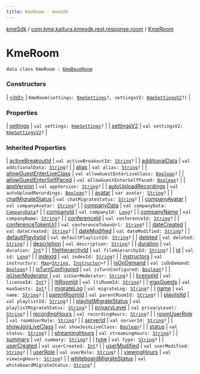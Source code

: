 ```yaml
---
title: KmeRoom - kmeSdk
---
```


[kmeSdk](../../index.html) / [com.kme.kaltura.kmesdk.rest.response.room](../index.html) / [KmeRoom](./index.html)

# KmeRoom

`data class KmeRoom : `[`KmeBaseRoom`](../-kme-base-room/index.html)

### Constructors

| [&lt;init&gt;](-init-.html) | `KmeRoom(settings: `[`KmeSettings`](../../com.kme.kaltura.kmesdk.rest.response.room.settings/-kme-settings/index.html)`?, settingsV2: `[`KmeSettingsV2`](../../com.kme.kaltura.kmesdk.rest.response.room.settings/-kme-settings-v2/index.html)`?)` |

### Properties

| [settings](settings.html) | `val settings: `[`KmeSettings`](../../com.kme.kaltura.kmesdk.rest.response.room.settings/-kme-settings/index.html)`?` |
| [settingsV2](settings-v2.html) | `val settingsV2: `[`KmeSettingsV2`](../../com.kme.kaltura.kmesdk.rest.response.room.settings/-kme-settings-v2/index.html)`?` |

### Inherited Properties

| [activeBreakoutId](../-kme-base-room/active-breakout-id.html) | `val activeBreakoutId: `[`String`](https://kotlinlang.org/api/latest/jvm/stdlib/kotlin/-string/index.html)`?` |
| [additionalData](../-kme-base-room/additional-data.html) | `val additionalData: `[`String`](https://kotlinlang.org/api/latest/jvm/stdlib/kotlin/-string/index.html)`?` |
| [alias](../-kme-base-room/alias.html) | `val alias: `[`String`](https://kotlinlang.org/api/latest/jvm/stdlib/kotlin/-string/index.html)`?` |
| [allowGuestEnterLiveClass](../-kme-base-room/allow-guest-enter-live-class.html) | `val allowGuestEnterLiveClass: `[`Boolean`](https://kotlinlang.org/api/latest/jvm/stdlib/kotlin/-boolean/index.html)`?` |
| [allowGuestEnterSelfPaced](../-kme-base-room/allow-guest-enter-self-paced.html) | `val allowGuestEnterSelfPaced: `[`Boolean`](https://kotlinlang.org/api/latest/jvm/stdlib/kotlin/-boolean/index.html)`?` |
| [appVersion](../-kme-base-room/app-version.html) | `val appVersion: `[`String`](https://kotlinlang.org/api/latest/jvm/stdlib/kotlin/-string/index.html)`?` |
| [autoUploadRecordings](../-kme-base-room/auto-upload-recordings.html) | `val autoUploadRecordings: `[`Boolean`](https://kotlinlang.org/api/latest/jvm/stdlib/kotlin/-boolean/index.html)`?` |
| [avatar](../-kme-base-room/avatar.html) | `var avatar: `[`String`](https://kotlinlang.org/api/latest/jvm/stdlib/kotlin/-string/index.html)`?` |
| [chatMigrateStatus](../-kme-base-room/chat-migrate-status.html) | `val chatMigrateStatus: `[`String`](https://kotlinlang.org/api/latest/jvm/stdlib/kotlin/-string/index.html)`?` |
| [companyAvatar](../-kme-base-room/company-avatar.html) | `val companyAvatar: `[`String`](https://kotlinlang.org/api/latest/jvm/stdlib/kotlin/-string/index.html)`?` |
| [companyData](../-kme-base-room/company-data.html) | `val companyData: `[`CompanyData`](../-kme-base-room/-company-data/index.html)`?` |
| [companyId](../-kme-base-room/company-id.html) | `val companyId: `[`Long`](https://kotlinlang.org/api/latest/jvm/stdlib/kotlin/-long/index.html)`?` |
| [companyName](../-kme-base-room/company-name.html) | `val companyName: `[`String`](https://kotlinlang.org/api/latest/jvm/stdlib/kotlin/-string/index.html)`?` |
| [conferenceId](../-kme-base-room/conference-id.html) | `val conferenceId: `[`String`](https://kotlinlang.org/api/latest/jvm/stdlib/kotlin/-string/index.html)`?` |
| [conferenceTokenUrl](../-kme-base-room/conference-token-url.html) | `val conferenceTokenUrl: `[`String`](https://kotlinlang.org/api/latest/jvm/stdlib/kotlin/-string/index.html)`?` |
| [dateCreated](../-kme-base-room/date-created.html) | `val dateCreated: `[`String`](https://kotlinlang.org/api/latest/jvm/stdlib/kotlin/-string/index.html)`?` |
| [dateModified](../-kme-base-room/date-modified.html) | `val dateModified: `[`String`](https://kotlinlang.org/api/latest/jvm/stdlib/kotlin/-string/index.html)`?` |
| [defaultPlaylistId](../-kme-base-room/default-playlist-id.html) | `val defaultPlaylistId: `[`String`](https://kotlinlang.org/api/latest/jvm/stdlib/kotlin/-string/index.html)`?` |
| [deleted](../-kme-base-room/deleted.html) | `val deleted: `[`String`](https://kotlinlang.org/api/latest/jvm/stdlib/kotlin/-string/index.html)`?` |
| [description](../-kme-base-room/description.html) | `val description: `[`String`](https://kotlinlang.org/api/latest/jvm/stdlib/kotlin/-string/index.html)`?` |
| [duration](../-kme-base-room/duration.html) | `val duration: `[`Int`](https://kotlinlang.org/api/latest/jvm/stdlib/kotlin/-int/index.html)`?` |
| [fileHierarchyId](../-kme-base-room/file-hierarchy-id.html) | `val fileHierarchyId: `[`String`](https://kotlinlang.org/api/latest/jvm/stdlib/kotlin/-string/index.html)`?` |
| [id](../-kme-base-room/id.html) | `val id: `[`Long`](https://kotlinlang.org/api/latest/jvm/stdlib/kotlin/-long/index.html)`?` |
| [indexId](../-kme-base-room/index-id.html) | `val indexId: `[`String`](https://kotlinlang.org/api/latest/jvm/stdlib/kotlin/-string/index.html)`?` |
| [instructors](../-kme-base-room/instructors.html) | `val instructors: `[`Map`](https://kotlinlang.org/api/latest/jvm/stdlib/kotlin.collections/-map/index.html)`<`[`String`](https://kotlinlang.org/api/latest/jvm/stdlib/kotlin/-string/index.html)`, `[`Instructor`](../-kme-base-room/-instructor/index.html)`>?` |
| [isOnDemand](../-kme-base-room/is-on-demand.html) | `val isOnDemand: `[`Boolean`](https://kotlinlang.org/api/latest/jvm/stdlib/kotlin/-boolean/index.html)`?` |
| [isTurnConfigured](../-kme-base-room/is-turn-configured.html) | `val isTurnConfigured: `[`Boolean`](https://kotlinlang.org/api/latest/jvm/stdlib/kotlin/-boolean/index.html)`?` |
| [isUserModerator](../-kme-base-room/is-user-moderator.html) | `val isUserModerator: `[`String`](https://kotlinlang.org/api/latest/jvm/stdlib/kotlin/-string/index.html)`?` |
| [licenseId](../-kme-base-room/license-id.html) | `val licenseId: `[`Int`](https://kotlinlang.org/api/latest/jvm/stdlib/kotlin/-int/index.html)`?` |
| [ltiRoomId](../-kme-base-room/lti-room-id.html) | `val ltiRoomId: `[`String`](https://kotlinlang.org/api/latest/jvm/stdlib/kotlin/-string/index.html)`?` |
| [maxGuests](../-kme-base-room/max-guests.html) | `val maxGuests: `[`Int`](https://kotlinlang.org/api/latest/jvm/stdlib/kotlin/-int/index.html)`?` |
| [migrateLog](../-kme-base-room/migrate-log.html) | `val migrateLog: `[`String`](https://kotlinlang.org/api/latest/jvm/stdlib/kotlin/-string/index.html)`?` |
| [name](../-kme-base-room/name.html) | `val name: `[`String`](https://kotlinlang.org/api/latest/jvm/stdlib/kotlin/-string/index.html)`?` |
| [parentRoomId](../-kme-base-room/parent-room-id.html) | `val parentRoomId: `[`String`](https://kotlinlang.org/api/latest/jvm/stdlib/kotlin/-string/index.html)`?` |
| [playlistId](../-kme-base-room/playlist-id.html) | `val playlistId: `[`String`](https://kotlinlang.org/api/latest/jvm/stdlib/kotlin/-string/index.html)`?` |
| [playlistMigrateStatus](../-kme-base-room/playlist-migrate-status.html) | `val playlistMigrateStatus: `[`String`](https://kotlinlang.org/api/latest/jvm/stdlib/kotlin/-string/index.html)`?` |
| [privacyLevel](../-kme-base-room/privacy-level.html) | `val privacyLevel: `[`String`](https://kotlinlang.org/api/latest/jvm/stdlib/kotlin/-string/index.html)`?` |
| [recordingHours](../-kme-base-room/recording-hours.html) | `val recordingHours: `[`String`](https://kotlinlang.org/api/latest/jvm/stdlib/kotlin/-string/index.html)`?` |
| [roomUserRole](../-kme-base-room/room-user-role.html) | `val roomUserRole: `[`String`](https://kotlinlang.org/api/latest/jvm/stdlib/kotlin/-string/index.html)`?` |
| [serverId](../-kme-base-room/server-id.html) | `val serverId: `[`String`](https://kotlinlang.org/api/latest/jvm/stdlib/kotlin/-string/index.html)`?` |
| [showJoinLiveClass](../-kme-base-room/show-join-live-class.html) | `val showJoinLiveClass: `[`Boolean`](https://kotlinlang.org/api/latest/jvm/stdlib/kotlin/-boolean/index.html)`?` |
| [status](../-kme-base-room/status.html) | `val status: `[`String`](https://kotlinlang.org/api/latest/jvm/stdlib/kotlin/-string/index.html)`?` |
| [streamingHours](../-kme-base-room/streaming-hours.html) | `val streamingHours: `[`String`](https://kotlinlang.org/api/latest/jvm/stdlib/kotlin/-string/index.html)`?` |
| [summary](../-kme-base-room/summary.html) | `val summary: `[`String`](https://kotlinlang.org/api/latest/jvm/stdlib/kotlin/-string/index.html)`?` |
| [type](../-kme-base-room/type.html) | `val type: `[`String`](https://kotlinlang.org/api/latest/jvm/stdlib/kotlin/-string/index.html)`?` |
| [userCreated](../-kme-base-room/user-created.html) | `val userCreated: `[`Int`](https://kotlinlang.org/api/latest/jvm/stdlib/kotlin/-int/index.html)`?` |
| [userModified](../-kme-base-room/user-modified.html) | `val userModified: `[`String`](https://kotlinlang.org/api/latest/jvm/stdlib/kotlin/-string/index.html)`?` |
| [userRole](../-kme-base-room/user-role.html) | `val userRole: `[`String`](https://kotlinlang.org/api/latest/jvm/stdlib/kotlin/-string/index.html)`?` |
| [viewingHours](../-kme-base-room/viewing-hours.html) | `val viewingHours: `[`String`](https://kotlinlang.org/api/latest/jvm/stdlib/kotlin/-string/index.html)`?` |
| [whiteboardMigrateStatus](../-kme-base-room/whiteboard-migrate-status.html) | `val whiteboardMigrateStatus: `[`String`](https://kotlinlang.org/api/latest/jvm/stdlib/kotlin/-string/index.html)`?` |


